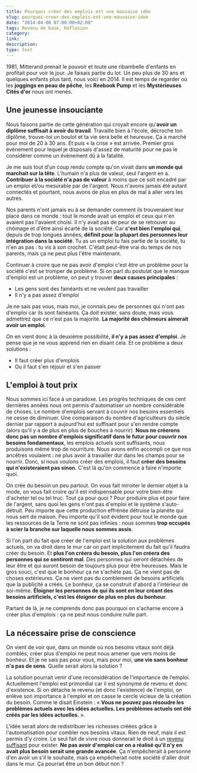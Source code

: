```yaml
---
title: Pourquoi créer des emplois est une mauvaise idée
slug: pourquoi-creer-des-emplois-est-une-mauvaise-idee
date: "2014-04-08 07:00:00+02:00"
tags: Revenu de base, Réflexion
category: 
link: 
description: 
type: text
---
```


1981, Mitterand prenait le pouvoir et toute une ribambelle d'enfants en profitait pour voir le jour. Je faisais partie du lot. Un peu plus de 30 ans et quelques enfants plus tard, nous voici en 2014. Il est temps de regarder où les __joggings en peau de pêche__, les __Reebook Pump__ et les __Mystérieuses Cités d'or__ nous ont menés.
<!-- TEASER_END -->
## Une jeunesse insouciante

Nous faisons partie de cette génération qui croyait encore qu'__avoir un diplôme suffisait à avoir du travail__. Travaille bien à l'école, décroche ton diplôme, trouve-toi un boulot et ta vie sera belle et heureuse. Ça a marché pour moi de 20 à 30 ans. Et puis « la crise » est arrivée. Premier gros évènement pour lequel je disposais d'assez de maturité pour ne pas le considérer comme un évènement dû à la fatalité.

Je me suis tout d'un coup rendu compte qu'on vivait dans __un monde qui marchait sur la tête__. L'humain n'a plus de valeur, seul l'argent en a. __Contribuer à la société n'a pas de valeur__ à moins que ce soit encadré par un emploi et/ou mesurable par de l'argent. Nous n'avons jamais été autant connectés et pourtant, nous avons de plus en plus de mal à aller vers les autres.

Nos parents n'ont jamais eu à se demander comment ils trouveraient leur place dans ce monde : tout le monde avait un emploi et ceux qui n'en avaient pas l'avaient choisi. Il n'y avait pas de peur de se retrouver au chômage et d'être ainsi écarté de la société. Car __c'est bien l'emploi qui__, depuis de trop longues années, __définit pour la plupart des personnes leur intégration dans la société__. Tu as un emploi tu fais partie de la société, tu n'en as pas : tu vis à son crochet. C'était peut-être vrai du temps de nos parents, mais ça ne peut plus l'être maintenant.

Continuer à croire que ne pas avoir d'emploi c'est être un problème pour la société c'est se tromper de problème. Si on part du postulat que le manque d'emploi est un problème, on peut y trouver __deux causes principales__ :

- Les gens sont des fainéants et ne veulent pas travailler
- Il n'y a pas assez d'emploi

Je ne sais pas vous, mais moi, je connais peu de personnes qui n'ont pas d'emploi car ils sont fainéants. Ça doit exister, sans doute, mais vous admettrez que ce n'est pas la majorité. __La majorité des chômeurs aimerait avoir un emploi__.

On en vient donc à la deuxième possibilité, __il n'y a pas assez d'emploi__. Je pense que je ne vous apprend rien en disant cela. Et ce problème a deux solutions :

- Il faut créer plus d'emplois
- Ou il faut s'en réjouir et s'en passer

## L'emploi à tout prix

Nous sommes ici face à un paradoxe. Les progrès techniques de ces cent dernières années nous ont permis d'automatiser un nombre considérable de choses. Le nombre d'emplois servant à couvrir nos besoins essentiels ne cesse de diminuer. Une comparaison du nombre d'agriculteurs du siècle dernier par rapport à aujourd'hui est suffisant pour s'en rendre compte (alors qu'il y a de plus en plus de bouches à nourrir). __Nous ne créerons donc pas un nombre d'emplois significatif dans le futur pour couvrir nos besoins fondamentaux__, les emplois actuels sont suffisants, nous produisons même trop de nourriture. Nous avons enfin accompli ce que nos ancêtres voulaient : ne plus avoir à travailler dur dans les champs pour se nourrir. Donc, si nous voulons créer des emplois, il faut __créer des besoins qui n'existeraient pas sinon__. C'est là qu'on commence à faire n'importe quoi.

On crée du besoin un peu partout. On vous fait miroiter le dernier objet à la mode, on vous fait croire qu'il est indispensable pour votre bien-être d'acheter tel ou tel truc. Tout ça pour quoi ? Pour produire plus et pour faire de l'argent, sans quoi les gens n'ont pas d'emploi et le système s'auto-détruit. Peu importe que cette production effrénée détruise la planète qui nous sert de maison. Peu importe qu'il soit évident pour tout le monde que les ressources de la Terre ne sont pas infinies : nous sommes __trop occupés à scier la branche sur laquelle nous sommes assis__.

Si l'on part du fait que créer de l'emploi est la solution aux problèmes actuels, on va droit dans le mur car on part implicitement du fait qu'il faudra créer du besoin. Et __plus l'on créera du besoin, plus l'on créera des personnes qui se sentiront mal__. Des personnes qui seront détachées de leur être et qui auront besoin de toujours plus pour être heureuses. Mais le gros souci, c'est que le bonheur ça ne s'achète pas. Ça ne vient pas de choses extérieures. Ça ne vient pas du comblement de besoins artificiels que la publicité a créés. Le bonheur, ça se construit d'abord à l'intérieur de soi-même. __Éloigner les personnes de qui ils sont en leur créant des besoins artificiels, c'est les éloigner de plus en plus du bonheur__.

Partant de là, je ne comprends donc pas pourquoi on s'acharne encore à créer plus d'emplois : ça ne peut nous conduire nulle part.

## La nécessaire prise de conscience

On vient de voir que, dans un monde où nos besoins vitaux sont déjà comblés, créer plus d'emploi ne peut nous amener que vers moins de bonheur. Et je ne sais pas pour vous, mais pour moi, __une vie sans bonheur n'a pas de sens__. Quelle serait alors la solution ?

La solution pourrait venir d'une reconsidération de l'importance de l'emploi. Actuellement l'emploi est primordial car il est synonyme de revenu et donc d'existence. Si on détache le revenu (et donc l'existence) de l'emploi, on enlève son importance à l'emploi et on casse le cercle vicieux de la création du besoin. Comme le disait Einstein : « __Vous ne pouvez pas résoudre les problèmes actuels avec les idées actuelles. Les problèmes actuels ont été créés par les idées actuelles.__ ».

L'idée serait alors de redistribuer les richesses créées grâce à l'automatisation pour combler nos besoins vitaux. Rien de neuf, mais il est permis d'y croire. Le seul fait de vivre nous donnerait le droit à un [revenu suffisant](/blog/fr/on-manque-enfin-de-travail-vive-le-revenu-de-base/) pour exister. __Ne pas avoir d'emploi car on a réalisé qu'il n'y en avait plus besoin serait une grande avancée__. Ça n'empêcherait à personne d'en avoir un s'il le souhaite, mais ça empêcherait notre société d'aller droit dans le mur. Ça pourrait être un bon début non ?

